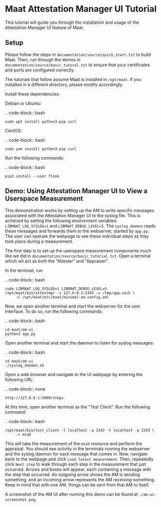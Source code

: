 <!--
Copyright 2023 United States Government

Licensed under the Apache License, Version 2.0 (the "License");
you may not use this file except in compliance with the License.
You may obtain a copy of the License at

   http://www.apache.org/licenses/LICENSE-2.0

Unless required by applicable law or agreed to in writing, software
distributed under the License is distributed on an "AS IS" BASIS,
WITHOUT WARRANTIES OR CONDITIONS OF ANY KIND, either express or implied.
See the License for the specific language governing permissions and
limitations under the License.
-->

Maat Attestation Manager UI Tutorial
=====================================

This tutorial will guide you through the installation and usage of the
Attestation Manager UI feature of Maat.


Setup
-----

Please follow the steps in `documentation/source/quick_start.txt` to build
Maat.  Then, run through the demos in `documentation/source/basic_tutoral.txt`
to ensure that your certificates and ports are configured correctly.

The tutorials that follow assume Maat is installed in `/opt/maat`. If you
installed in a different directory, please modify accordingly.

Install these dependencies:

Debian or Ubuntu:

.. code-block:: bash

    sudo apt install python3-pip curl

CentOS:

.. code-block:: bash

    sudo yum install python3-pip curl

Run the following commands:

.. code-block:: bash

    pip3 install --user flask

Demo: Using Attestation Manager UI to View a Userspace Measurement
-------------------------------------------------------------------

This demonstration works by setting up the AM to write specific messages
associated with the Attestation Manager UI to the syslog file.  This is achieved
by setting the following environment variables: `LIBMAAT_LOG_SYSLOG=1` and
`LIBMAAT_DEBUG_LEVEL=5`.  The `syslog_daemon` reads these messages and forwards
them to the webserver, started by `app.py`.  The user can operate the webpage to
see these individual steps as they took place during a measurement.

The first step is to set up the userspace measurement components much like we
did in `documentation/source/basic_tutorial.txt`.  Open a terminal which wil act
as both the "Attester" and "Appraiser".

In the terminal, run

.. code-block:: bash

    sudo LIBMAAT_LOG_SYSLOG=1 LIBMAAT_DEBUG_LEVEL=5 /opt/maat/bin/attestmgr -i 127.0.0.1:2343 -u /tmp/app.sock \
         -C /opt/maat/etc/maat/minimal-am-config.xml

Now, we open another terminal and start the webserver for the user interface.
To do so, run the following commands:

.. code-block:: bash

    cd maat/am-ui
    python3 app.py

Open another terminal and start the daemon to listen for syslog messages:

.. code-block:: bash

    cd maat/am-ui
    ./syslog_daemon.sh

Open a web browser and navigate to the UI webpage by entering the following URL:

.. code-block:: none

    http://127.0.0.1:5000/steps

At this time, open another terminal as the "Test Client".  Run the following command:

.. code-block:: bash

    /opt/maat/bin/test_client -l localhost -a 2343 -t localhost -p 2343 \
         -r mtab

This will take the measurement of the `mtab` resource and perform the appraisal.
You should see activity in the terminals running the webserver and the syslog
daemon for each message that comes in.  Now, navigate back to the webpage and
click `Load latest measurement`.  Then, repeatedly click `Next step` to walk
through each step in the measurement that just occurred. Arrows and boxes will
appear, each containing a message with the step that occurred.  An outgoing
arrow shows the AM is sending something, and an incoming arrow represents the AM
receiving something.  Keep in mind that with one AM, things can be sent from
that AM to itself.

A screenshot of the AM UI after running this demo can be found at `./am-ui-screenshot.png`.

